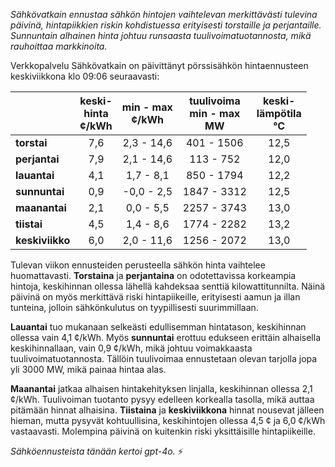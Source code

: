 *Sähkövatkain ennustaa sähkön hintojen vaihtelevan merkittävästi tulevina päivinä, hintapiikkien riskin kohdistuessa erityisesti torstaille ja perjantaille. Sunnuntain alhainen hinta johtuu runsaasta tuulivoimatuotannosta, mikä rauhoittaa markkinoita.*

Verkkopalvelu Sähkövatkain on päivittänyt pörssisähkön hintaennusteen keskiviikkona klo 09:06 seuraavasti:

|              | keski-<br>hinta<br>¢/kWh | min - max<br>¢/kWh | tuulivoima<br>min - max<br>MW | keski-<br>lämpötila<br>°C |
|:-------------|:----------------:|:----------------:|:-------------:|:-------------:|
| **torstai**  |       7,6        |     2,3 - 14,6   |   401 - 1506  |     12,5      |
| **perjantai**|       7,9        |     2,1 - 14,6   |   113 - 752   |     12,0      |
| **lauantai** |       4,1        |     1,7 - 8,1    |   850 - 1794  |     12,2      |
| **sunnuntai**|       0,9        |    -0,0 - 2,5    |  1847 - 3312  |     12,5      |
| **maanantai**|       2,1        |     0,0 - 5,5    |  2257 - 3743  |     13,0      |
| **tiistai**  |       4,5        |     1,4 - 8,6    |  1774 - 2282  |     13,2      |
| **keskiviikko**|     6,0        |     2,0 - 11,6   |  1256 - 2072  |     13,0      |

Tulevan viikon ennusteiden perusteella sähkön hinta vaihtelee huomattavasti. **Torstaina** ja **perjantaina** on odotettavissa korkeampia hintoja, keskihinnan ollessa lähellä kahdeksaa senttiä kilowattitunnilta. Näinä päivinä on myös merkittävä riski hintapiikeille, erityisesti aamun ja illan tunteina, jolloin sähkönkulutus on tyypillisesti suurimmillaan.

**Lauantai** tuo mukanaan selkeästi edullisemman hintatason, keskihinnan ollessa vain 4,1 ¢/kWh. Myös **sunnuntai** erottuu edukseen erittäin alhaisella keskihinnallaan, vain 0,9 ¢/kWh, mikä johtuu voimakkaasta tuulivoimatuotannosta. Tällöin tuulivoimaa ennustetaan olevan tarjolla jopa yli 3000 MW, mikä painaa hintaa alas.

**Maanantai** jatkaa alhaisen hintakehityksen linjalla, keskihinnan ollessa 2,1 ¢/kWh. Tuulivoiman tuotanto pysyy edelleen korkealla tasolla, mikä auttaa pitämään hinnat alhaisina. **Tiistaina** ja **keskiviikkona** hinnat nousevat jälleen hieman, mutta pysyvät kohtuullisina, keskihintojen ollessa 4,5 ¢ ja 6,0 ¢/kWh vastaavasti. Molempina päivinä on kuitenkin riski yksittäisille hintapiikeille.

*Sähköennusteista tänään kertoi gpt-4o.* ⚡
